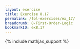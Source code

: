 ```yaml
---
layout: exercise
title: Exercise 8.17
permalink: /fol-exercises/ex_17/
breadcrumb: 8-First-Order-Logic
bookmarkID: ex8.17
---
```


{% include mathjax_support %}

